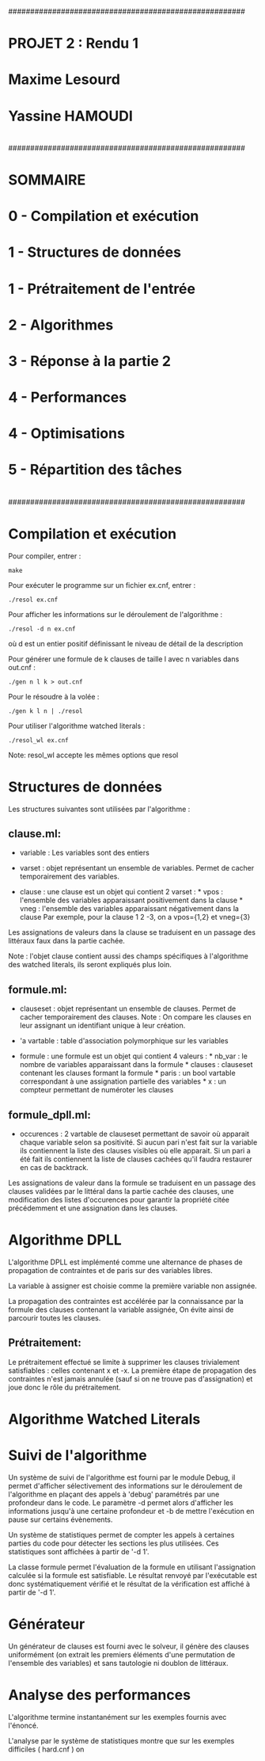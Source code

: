 
 ######################################################
 #                                                    #
 #   PROJET 2 : Rendu 1                               #
 #                                                    #
 #   Maxime Lesourd                                   #
 #   Yassine HAMOUDI                                  #
 #                                                    #
 #                                                    #
 ######################################################
 #                                                    #
 #   SOMMAIRE                                         #
 #                                                    #
 #   0 - Compilation et exécution                     #
 #   1 - Structures de données                        #
 #   1 - Prétraitement de l'entrée                    #
 #   2 - Algorithmes                                  #
 #   3 - Réponse à la partie 2                        #      
 #   4 - Performances                                 #
 #   4 - Optimisations                                #
 #   5 - Répartition des tâches                       #
 #                                                    #
 ######################################################


Compilation et exécution    
========================

Pour compiler, entrer : 

    make

Pour exécuter le programme sur un fichier ex.cnf, entrer : 

    ./resol ex.cnf 

Pour afficher les informations sur le déroulement de l'algorithme :

    ./resol -d n ex.cnf

où d est un entier positif définissant le niveau de détail de la description

Pour générer une formule de k clauses de taille l avec n variables dans out.cnf :

    ./gen n l k > out.cnf

Pour le résoudre à la volée :

    ./gen k l n | ./resol 

Pour utiliser l'algorithme watched literals :

    ./resol_wl ex.cnf

Note: resol_wl accepte les mêmes options que resol

Structures de données
=====================

Les structures suivantes sont utilisées par l'algorithme :

clause.ml:
---------

* variable : Les variables sont des entiers

* varset : objet représentant un ensemble de variables. Permet de cacher temporairement des variables.

* clause : une clause est un objet qui contient 2 varset : 
              * vpos : l'ensemble des variables apparaissant positivement dans la clause 
              * vneg : l'ensemble des variables apparaissant négativement dans la clause
           Par exemple, pour la clause 1 2 -3, on a vpos={1,2} et vneg={3}

Les assignations de valeurs dans la clause se traduisent en un passage des littéraux faux dans la partie cachée.

Note : l'objet clause contient aussi des champs spécifiques à l'algorithme des watched literals, ils seront expliqués plus loin.

formule.ml:
-----------

* clauseset : objet représentant un ensemble de clauses. Permet de cacher temporairement des clauses.
              Note : On compare les clauses en leur assignant un identifiant unique à leur création.

* 'a vartable : table d'association polymorphique sur les variables

* formule : une formule est un objet qui contient 4 valeurs :
              * nb_var : le nombre de variables apparaissant dans la formule
              * clauses : clauseset contenant les clauses formant la formule
              * paris : un bool vartable correspondant à une assignation partielle des variables
              * x : un compteur permettant de numéroter les clauses

formule_dpll.ml:
----------------

* occurences : 2 vartable de clauseset permettant de savoir où apparait chaque variable selon sa positivité.
               Si aucun pari n'est fait sur la variable ils contiennent la liste des clauses visibles où elle apparait.
               Si un pari a été fait ils contiennent la liste de clauses cachées qu'il faudra restaurer en cas de backtrack.

Les assignations de valeur dans la formule se traduisent en un passage des clauses validées par le littéral dans la partie cachée
des clauses, une modification des listes d'occurences pour garantir la propriété citée précédemment et une assignation dans les clauses. 

Algorithme DPLL
===============

L'algorithme DPLL est implémenté comme une alternance de phases de propagation de contraintes et de paris sur des variables libres.

La variable à assigner est choisie comme la première variable non assignée.

La propagation des contraintes est accélérée par la connaissance par la formule des clauses contenant la variable assignée,
On évite ainsi de parcourir toutes les clauses. 

Prétraitement:
--------------

Le prétraitement effectué se limite à supprimer les clauses trivialement satisfiables : celles contenant x et -x.
La première étape de propagation des contraintes n'est jamais annulée (sauf si on ne trouve pas d'assignation) et joue donc le rôle du prétraitement.

Algorithme Watched Literals
===========================



Suivi de l'algorithme
=====================

Un système de suivi de l'algorithme est fourni par le module Debug, il permet d'afficher sélectivement des informations sur le déroulement de l'algorithme en plaçant des appels à 'debug' paramétrés par une profondeur dans le code. Le paramètre -d permet alors d'afficher les informations jusqu'à une certaine profondeur et -b de mettre l'exécution en pause sur certains évènements.

Un système de statistiques permet de compter les appels à certaines parties du code pour détecter les sections les plus utilisées.
Ces statistiques sont affichées à partir de '-d 1'.

La classe formule permet l'évaluation de la formule en utilisant l'assignation calculée si la formule est satisfiable.
Le résultat renvoyé par l'exécutable est donc systématiquement vérifié et le résultat de la vérification est affiché à partir de '-d 1'.

Générateur
==========

Un générateur de clauses est fourni avec le solveur, il génère des clauses uniformément (on extrait les premiers éléments d'une permutation de l'ensemble des variables) et sans tautologie ni doublon de littéraux.


Analyse des performances
========================

L'algorithme termine instantanément sur les exemples fournis avec l'énoncé.

L'analyse par le système de statistiques montre que sur les exemples difficiles ( hard.cnf ) on  